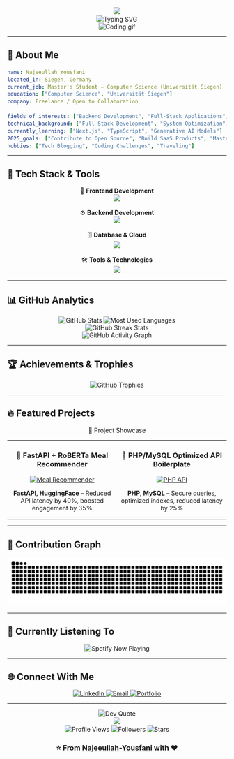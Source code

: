 <div align="center">
  <img src="https://capsule-render.vercel.app/api?type=waving&color=gradient&customColorList=6,11,20&height=180&section=header&text=Welcome%20to%20My%20Profile&fontSize=42&fontColor=fff&animation=twinkling&fontAlignY=32" />
</div>

<div align="center">
  <img src="https://readme-typing-svg.herokuapp.com?font=Roboto+Slab&color=%236366F1&size=30&center=true&vCenter=true&width=450&lines=👋+Hi+there!+I'm+Najeeullah+;Full+Stack+%26+Backend+Developer+💻;AI+%26+ML+Enthusiast+🤖;Always+Learning+📚" alt="Typing SVG" />
</div>

<div align="center">
  <img src="https://user-images.githubusercontent.com/74038190/213910845-af37a709-8995-40d6-be59-b9e5b24953c4.gif" width="400" alt="Coding gif"/>
</div>

---

## 🌟 About Me



```yaml
name: Najeeullah Yousfani  
located_in: Siegen, Germany  
current_job: Master's Student – Computer Science (Universität Siegen)  
education: ["Computer Science", "Universität Siegen"]  
company: Freelance / Open to Collaboration  

fields_of_interests: ["Backend Development", "Full-Stack Applications", "Machine Learning", "Generative AI"]  
technical_background: ["Full-Stack Development", "System Optimization", "Database Query Optimization"]  
currently_learning: ["Next.js", "TypeScript", "Generative AI Models"]  
2025_goals: ["Contribute to Open Source", "Build SaaS Products", "Master Generative AI & System Design"]  
hobbies: ["Tech Blogging", "Coding Challenges", "Traveling"]  
```

---

## 🚀 Tech Stack & Tools

<div align="center">

🎨 **Frontend Development**  
<img src="https://skillicons.dev/icons?i=html,css,js,ts,react,nextjs,tailwind,bootstrap" />

⚙️ **Backend Development**  
<img src="https://skillicons.dev/icons?i=php,nodejs,express,fastapi,flask,python" />

🗄️ **Database & Cloud**  
<img src="https://skillicons.dev/icons?i=mysql,postgresql,mongodb,aws,docker" />

🛠️ **Tools & Technologies**  
<img src="https://skillicons.dev/icons?i=git,github,linux,githubactions,vscode" />

</div>

---

## 📊 GitHub Analytics

<div align="center">
  <img height="180em" src="https://github-readme-stats-sigma-five.vercel.app/api?username=Najeeullah-Yousfani&show_icons=true&count_private=true&hide_border=true&title_color=6366f1&icon_color=6366f1&text_color=c9d1d9&bg_color=0d1117" alt="GitHub Stats" />
  <img height="180em" src="https://github-readme-stats-sigma-five.vercel.app/api/top-langs/?username=Najeeullah-Yousfani&layout=compact&hide_border=true&title_color=6366f1&text_color=c9d1d9&bg_color=0d1117" alt="Most Used Languages" />
</div>

<div align="center">
  <img src="https://github-readme-streak-stats.herokuapp.com?user=Najeeullah-Yousfani&theme=tokyonight&hide_border=true" alt="GitHub Streak Stats" />
</div>

<div align="center">
  <img src="https://github-readme-activity-graph.vercel.app/graph?username=Najeeullah-Yousfani&custom_title=Contribution%20Graph&bg_color=0D1117&color=6366f1&line=6366f1&point=FFFFFF&area_color=6366f1&title_color=FFFFFF&area=true" alt="GitHub Activity Graph" />
</div>

---

## 🏆 Achievements & Trophies

<div align="center">
  <img src="https://github-profile-trophy.vercel.app/?username=Najeeullah-Yousfani&theme=tokyonight&no-frame=true&column=7&margin-w=10" alt="GitHub Trophies" />
</div>

---

## 🔥 Featured Projects

<div align="center">
🌟 Project Showcase
<table>
<tr>
<td width="50%">
<h3 align="center">🚀 FastAPI + RoBERTa Meal Recommender</h3>
<div align="center">
  <a href="https://github.com/Najeeullah-Yousfani/meal-recommender" target="_blank">
    <img src="https://via.placeholder.com/400x200/6366f1/ffffff?text=FastAPI+%2B+RoBERTa" alt="Meal Recommender"/>
  </a>
  <p><strong>FastAPI, HuggingFace</strong> – Reduced API latency by 40%, boosted engagement by 35%</p>
</div>
</td>

<td width="50%">
<h3 align="center">💼 PHP/MySQL Optimized API Boilerplate</h3>
<div align="center">
  <a href="https://github.com/Najeeullah-Yousfani/php-api-boilerplate" target="_blank">
    <img src="https://via.placeholder.com/400x200/10b981/ffffff?text=Secure+PHP+API" alt="PHP API"/>
  </a>
  <p><strong>PHP, MySQL</strong> – Secure queries, optimized indexes, reduced latency by 25%</p>
</div>
</td>
</tr>
</table>
</div>

---
## 🐍 Contribution Graph

<div align="center">
  <img src="https://raw.githubusercontent.com/Najeeullah-Yousfani/Najeeullah-Yousfani/output/snake.svg" alt="Snake animation" />
</div>


---

## 🎵 Currently Listening To

<div align="center">
  <img src="https://spotify-github-profile.vercel.app/api/spotify?background_color=0d1117&border_color=ffffff" alt="Spotify Now Playing" />
</div>

---

## 🌐 Connect With Me

<div align="center">
  <a href="https://linkedin.com/in/najeeullah" target="_blank">
    <img src="https://img.shields.io/badge/LinkedIn-0077B5?style=for-the-badge&logo=linkedin&logoColor=white" alt="LinkedIn"/>
  </a>
  <a href="mailto:yousfaninajeeullah@gmail.com">
    <img src="https://img.shields.io/badge/Email-D14836?style=for-the-badge&logo=gmail&logoColor=white" alt="Email"/>
  </a>
  <a href="https://myportfolionextjs.vercel.app" target="_blank">
    <img src="https://img.shields.io/badge/Portfolio-FF5722?style=for-the-badge&logo=google-chrome&logoColor=white" alt="Portfolio"/>
  </a>
</div>

---

<div align="center">
  <img src="https://quotes-github-readme.vercel.app/api?type=horizontal&theme=tokyonight&quote=The%20best%20error%20message%20is%20the%20one%20that%20never%20shows%20up.&author=Thomas%20Fuchs" alt="Dev Quote"/>
</div>

<div align="center">
  <img src="https://capsule-render.vercel.app/api?type=waving&color=gradient&customColorList=6,11,20&height=100&section=footer" />
</div>

<div align="center">
  <img src="https://komarev.com/ghpvc/?username=Najeeullah-Yousfani&style=for-the-badge&color=6366f1" alt="Profile Views"/>
  <img src="https://img.shields.io/github/followers/Najeeullah-Yousfani?style=for-the-badge&color=6366f1" alt="Followers"/>
  <img src="https://img.shields.io/github/stars/Najeeullah-Yousfani?style=for-the-badge&color=6366f1" alt="Stars"/>
</div>

<div align="center">
  <h3>⭐️ From <a href="https://github.com/Najeeullah-Yousfani">Najeeullah-Yousfani</a> with ❤️</h3>
</div>
